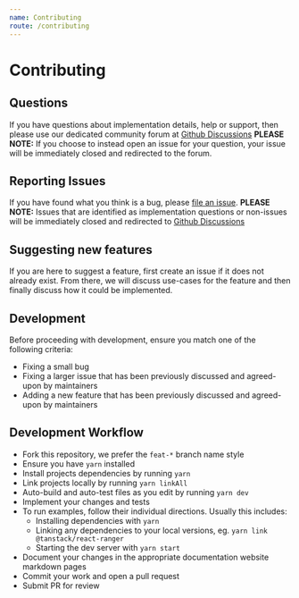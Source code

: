 ```yaml
---
name: Contributing
route: /contributing
---
```


# Contributing

## Questions

If you have questions about implementation details, help or support, then please use our dedicated community forum at [Github Discussions](https://github.com/tanstack/react-ranger/discussions) **PLEASE NOTE:** If you choose to instead open an issue for your question, your issue will be immediately closed and redirected to the forum.

## Reporting Issues

If you have found what you think is a bug, please [file an issue](https://github.com/tanstack/react-ranger/issues/new). **PLEASE NOTE:** Issues that are identified as implementation questions or non-issues will be immediately closed and redirected to [Github Discussions](https://github.com/tanstack/react-ranger/discussions)

## Suggesting new features

If you are here to suggest a feature, first create an issue if it does not already exist. From there, we will discuss use-cases for the feature and then finally discuss how it could be implemented.

## Development

Before proceeding with development, ensure you match one of the following criteria:

- Fixing a small bug
- Fixing a larger issue that has been previously discussed and agreed-upon by maintainers
- Adding a new feature that has been previously discussed and agreed-upon by maintainers

## Development Workflow

- Fork this repository, we prefer the `feat-*` branch name style
- Ensure you have `yarn` installed
- Install projects dependencies by running `yarn`
- Link projects locally by running `yarn linkAll`
- Auto-build and auto-test files as you edit by running `yarn dev`
- Implement your changes and tests
- To run examples, follow their individual directions. Usually this includes:
  - Installing dependencies with `yarn`
  - Linking any dependencies to your local versions, eg. `yarn link @tanstack/react-ranger`
  - Starting the dev server with `yarn start`
- Document your changes in the appropriate documentation website markdown pages
- Commit your work and open a pull request
- Submit PR for review
